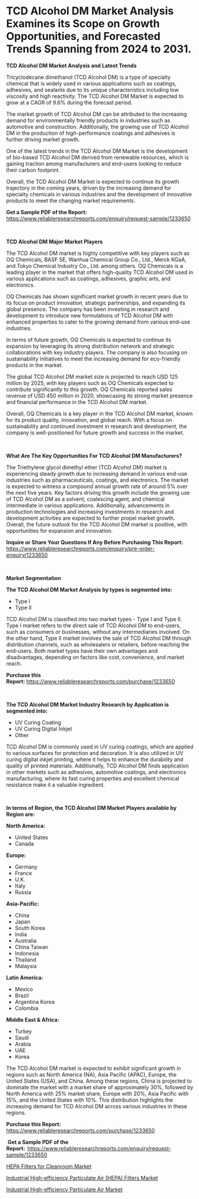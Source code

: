 <p><h1>TCD Alcohol DM Market Analysis Examines its Scope on Growth Opportunities, and Forecasted Trends Spanning from 2024 to 2031.</h1></p><p><strong>TCD Alcohol DM Market Analysis and Latest Trends</strong></p>
<p><p>Tricyclodecane dimethanol (TCD Alcohol DM) is a type of specialty chemical that is widely used in various applications such as coatings, adhesives, and sealants due to its unique characteristics including low viscosity and high reactivity. The TCD Alcohol DM Market is expected to grow at a CAGR of 9.6% during the forecast period.</p><p>The market growth of TCD Alcohol DM can be attributed to the increasing demand for environmentally friendly products in industries such as automotive and construction. Additionally, the growing use of TCD Alcohol DM in the production of high-performance coatings and adhesives is further driving market growth.</p><p>One of the latest trends in the TCD Alcohol DM Market is the development of bio-based TCD Alcohol DM derived from renewable resources, which is gaining traction among manufacturers and end-users looking to reduce their carbon footprint.</p><p>Overall, the TCD Alcohol DM Market is expected to continue its growth trajectory in the coming years, driven by the increasing demand for specialty chemicals in various industries and the development of innovative products to meet the changing market requirements.</p></p>
<p><strong>Get a Sample PDF of the Report:&nbsp;</strong> <a href="https://www.reliableresearchreports.com/enquiry/request-sample/1233650">https://www.reliableresearchreports.com/enquiry/request-sample/1233650</a></p>
<p>&nbsp;</p>
<p><strong>TCD Alcohol DM Major Market Players</strong></p>
<p><p>The TCD Alcohol DM market is highly competitive with key players such as OQ Chemicals, BASF SE, Wanhua Chemical Group Co., Ltd., Merck KGaA, and Tokyo Chemical Industry Co., Ltd. among others. OQ Chemicals is a leading player in the market that offers high-quality TCD Alcohol DM used in various applications such as coatings, adhesives, graphic arts, and electronics.</p><p>OQ Chemicals has shown significant market growth in recent years due to its focus on product innovation, strategic partnerships, and expanding its global presence. The company has been investing in research and development to introduce new formulations of TCD Alcohol DM with enhanced properties to cater to the growing demand from various end-use industries.</p><p>In terms of future growth, OQ Chemicals is expected to continue its expansion by leveraging its strong distribution network and strategic collaborations with key industry players. The company is also focusing on sustainability initiatives to meet the increasing demand for eco-friendly products in the market.</p><p>The global TCD Alcohol DM market size is projected to reach USD 125 million by 2025, with key players such as OQ Chemicals expected to contribute significantly to this growth. OQ Chemicals reported sales revenue of USD 450 million in 2020, showcasing its strong market presence and financial performance in the TCD Alcohol DM market.</p><p>Overall, OQ Chemicals is a key player in the TCD Alcohol DM market, known for its product quality, innovation, and global reach. With a focus on sustainability and continued investment in research and development, the company is well-positioned for future growth and success in the market.</p></p>
<p>&nbsp;</p>
<p><strong>What Are The Key Opportunities For TCD Alcohol DM Manufacturers?</strong></p>
<p><p>The Triethylene glycol dimethyl ether (TCD Alcohol DM) market is experiencing steady growth due to increasing demand in various end-use industries such as pharmaceuticals, coatings, and electronics. The market is expected to witness a compound annual growth rate of around 5% over the next five years. Key factors driving this growth include the growing use of TCD Alcohol DM as a solvent, coalescing agent, and chemical intermediate in various applications. Additionally, advancements in production technologies and increasing investments in research and development activities are expected to further propel market growth. Overall, the future outlook for the TCD Alcohol DM market is positive, with opportunities for expansion and innovation.</p></p>
<p><strong>Inquire or Share Your Questions If Any Before Purchasing This Report:</strong> <a href="https://www.reliableresearchreports.com/enquiry/pre-order-enquiry/1233650">https://www.reliableresearchreports.com/enquiry/pre-order-enquiry/1233650</a></p>
<p>&nbsp;</p>
<p><strong>Market Segmentation</strong></p>
<p><strong>The TCD Alcohol DM Market Analysis by types is segmented into:</strong></p>
<p><ul><li>Type I</li><li>Type II</li></ul></p>
<p><p>TCD Alcohol DM is classified into two market types - Type I and Type II. Type I market refers to the direct sale of TCD Alcohol DM to end-users, such as consumers or businesses, without any intermediaries involved. On the other hand, Type II market involves the sale of TCD Alcohol DM through distribution channels, such as wholesalers or retailers, before reaching the end-users. Both market types have their own advantages and disadvantages, depending on factors like cost, convenience, and market reach.</p></p>
<p><strong>Purchase this Report:&nbsp;</strong><a href="https://www.reliableresearchreports.com/purchase/1233650">https://www.reliableresearchreports.com/purchase/1233650</a></p>
<p>&nbsp;</p>
<p><strong>The TCD Alcohol DM Market Industry Research by Application is segmented into:</strong></p>
<p><ul><li>UV Curing Coating</li><li>UV Curing Digital Inkjet</li><li>Other</li></ul></p>
<p><p>TCD Alcohol DM is commonly used in UV curing coatings, which are applied to various surfaces for protection and decoration. It is also utilized in UV curing digital inkjet printing, where it helps to enhance the durability and quality of printed materials. Additionally, TCD Alcohol DM finds application in other markets such as adhesives, automotive coatings, and electronics manufacturing, where its fast curing properties and excellent chemical resistance make it a valuable ingredient.</p></p>
<p>&nbsp;</p>
<p><strong>In terms of Region, the TCD Alcohol DM Market Players available by Region are:</strong></p>
<p>
    <p> <strong> North America: </strong>
        <ul>
            <li>United States</li>
            <li>Canada</li>
        </ul>
        </p> 
    <p> <strong> Europe: </strong>
        <ul>
            <li>Germany</li>
            <li>France</li>
            <li>U.K.</li>
            <li>Italy</li>
            <li>Russia</li>
        </ul>
        </p> 
    <p> <strong> Asia-Pacific: </strong>
        <ul>
            <li>China</li>
            <li>Japan</li>
            <li>South Korea</li>
            <li>India</li>
            <li>Australia</li>
            <li>China Taiwan</li>
            <li>Indonesia</li>
            <li>Thailand</li>
            <li>Malaysia</li>
        </ul>
        </p> 
    <p> <strong> Latin America: </strong>
        <ul>
            <li>Mexico</li>
            <li>Brazil</li>
            <li>Argentina Korea</li>
            <li>Colombia</li>
        </ul>
        </p> 
    <p> <strong> Middle East & Africa: </strong>
        <ul>
            <li>Turkey</li>
            <li>Saudi</li>
            <li>Arabia</li>
            <li>UAE</li>
            <li>Korea</li>
        </ul>
    </p>
    </p>
<p><p>The TCD Alcohol DM market is expected to exhibit significant growth in regions such as North America (NA), Asia Pacific (APAC), Europe, the United States (USA), and China. Among these regions, China is projected to dominate the market with a market share of approximately 30%, followed by North America with 25% market share, Europe with 20%, Asia Pacific with 15%, and the United States with 10%. This distribution highlights the increasing demand for TCD Alcohol DM across various industries in these regions.</p></p>
<p><strong>Purchase this Report: </strong><a href="https://www.reliableresearchreports.com/purchase/1233650">https://www.reliableresearchreports.com/purchase/1233650</a></p>
<p>&nbsp;<strong>Get a Sample PDF of the Report:&nbsp;&nbsp;</strong><a href="https://www.reliableresearchreports.com/enquiry/request-sample/1233650">https://www.reliableresearchreports.com/enquiry/request-sample/1233650</a></p>
<p><strong></strong></p>
<p><p><a href="https://view.publitas.com/reportprime-1/hepa-filters-for-cleanroom-market-research-report-unlocks-analysis-on-the-market-financial-status-market-size-and-market-revenue-upto-2030/">HEPA Filters for Cleanroom Market</a></p><p><a href="https://view.publitas.com/reportprime-1/industrial-high-efficiency-particulate-air-hepa-filters-market-share-market-new-trends-analysis-report-by-type-by-application-by-end-use-by-region-and-segment-forecasts-2023-2030/">Industrial High-efficiency Particulate Air (HEPA) Filters Market</a></p><p><a href="https://view.publitas.com/reportprime-1/industrial-high-efficiency-particulate-air-market-provides-a-comprehensive-analysis-including-a-macro-overview-of-the-market-as-well-as-micro-details-such-as-market-size-and-competitive-landscape/">Industrial High-efficiency Particulate Air Market</a></p></p>